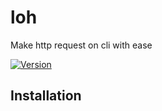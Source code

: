 # loh
Make http request on cli with ease

[![Version](https://badge.fury.io/js/loh.svg)](https://npmjs.org/package/loh)

## Installation

